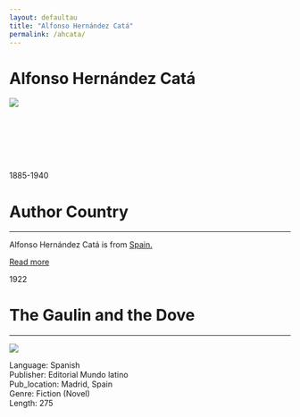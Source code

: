 ```yaml
---
layout: defaultau
title: "Alfonso Hernández Catá"
permalink: /ahcata/
---
```

<!-- partial:index.partial.html -->
<div class="content">
    <h1>Alfonso Hernández Catá</h1>
    <div class="quote">
        <div><img src="https://www.biografiasyvidas.com/biografia/h/fotos/hernandez_cata.jpg" class="logo"></div>
    </div>
    <div class="timeline">
        <div style="padding-bottom:100px;"></div>
        <div class="block">
            <div class="date right"><p class="right">1885-1940</p></div>
            <div class="dot"></div>
            <div class="left first">
            <div class="author_country">
                <h1>Author Country</h1><hr>
          <div class="aclocation">  <p>Alfonso Hernández Catá is from <a href="{{ site.baseurl }}/2">Spain.</a></p></div>
              <div class="acreadmore">   <a href="https://es.wikipedia.org/wiki/Alfonso_Hern%C3%A1ndez-Cat%C3%A1" target="_blank">Read more</a></div>
            </div>
            </div>
        </div>
        <div class="block">
            <div class="date left"><p class="left">1922</p></div>
            <div class="dot"></div>
            <div class="right hide">
                <h1>The Gaulin and the Dove</h1><hr>
                <p><img src="https://books.google.dm/books/content?id=7lNOAAAAYAAJ&printsec=frontcover&img=1&zoom=1&imgtk=AFLRE72kh4DP0LWpc6QjPlmUEFTXut_FgG0BlvZr6ahskMIU5Hn9pvvlvkbZRVWJYp_9h2Fl3TJHbkcpf48oQlNySxNEw-r2N-wntQiYgUHVDASj0zj6cByqoiR92cOvlW_gtKcXurRM"></p>
                <p>
                Language: Spanish<br/>
                Publisher: Editorial Mundo latino<br/>
                Pub_location: Madrid, Spain<br/>
                Genre: Fiction (Novel)<br/>
                Length: 275<br/>                   </p>
            </div>
        </div>
  <!-- partial -->
<script src='https://cdnjs.cloudflare.com/ajax/libs/jquery/3.1.1/jquery.min.js'></script><script  src="{{ site.baseurl }}/assets/js/authorscript.js"></script>